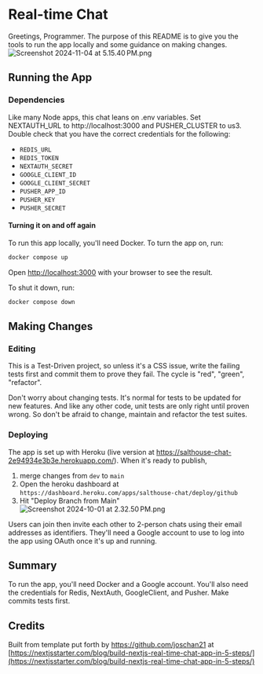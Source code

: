 # Real-time Chat
Greetings, Programmer. The purpose of this README is to give you the tools 
to run the app locally and some guidance on making changes.
![Screenshot 2024-11-04 at 5.15.40 PM.png](README%20assets/Screenshot%202024-11-04%20at%205.15.40%E2%80%AFPM.png)
## Running the App

### Dependencies
Like many Node apps, this chat leans on .env variables.  Set NEXTAUTH_URL to http://localhost:3000 and PUSHER_CLUSTER to us3.
Double check that you have the correct credentials for the following:
- `REDIS_URL`
- `REDIS_TOKEN`
- `NEXTAUTH_SECRET`
- `GOOGLE_CLIENT_ID`
- `GOOGLE_CLIENT_SECRET`
- `PUSHER_APP_ID`
- `PUSHER_KEY`
- `PUSHER_SECRET`

#### Turning it on and off again
To run this app locally, you'll need Docker.
To turn the app on, run:
```bash
docker compose up  
```
Open [http://localhost:3000](http://localhost:3000) with your browser to see the result.

To shut it down, run:
```bash
docker compose down
```

## Making Changes

### Editing
This is a Test-Driven project, so unless it's a CSS issue, write the failing tests first and commit them to prove they fail.
The cycle is "red", "green", "refactor".

Don't worry about changing tests.
It's normal for tests to be updated for new features. And like any other code, unit tests are only right
until proven wrong. So don't be afraid to change, maintain and refactor the test suites.

### Deploying
The app is set up with Heroku (live version at https://salthouse-chat-2e94934e3b3e.herokuapp.com/).
When it's ready to publish,
1. merge changes from `dev` to `main`
2. Open the heroku dashboard at `https://dashboard.heroku.com/apps/salthouse-chat/deploy/github`
3. Hit "Deploy Branch from Main"
![Screenshot 2024-10-01 at 2.32.50 PM.png](README%20assets/Screenshot%202024-10-01%20at%202.32.50%E2%80%AFPM.png)

Users can join then invite each other to 2-person chats using their email addresses as identifiers.
They'll need a Google account to use to log into the app using OAuth once it's up and running.

## Summary
To run the app, you'll need Docker and a Google account. 
You'll also need the credentials for Redis, NextAuth, GoogleClient, and Pusher.
Make commits tests first.

## Credits
Built from template put forth by https://github.com/joschan21 at [https://nextjsstarter.com/blog/build-nextjs-real-time-chat-app-in-5-steps/](https://nextjsstarter.com/blog/build-nextjs-real-time-chat-app-in-5-steps/)
